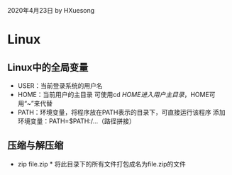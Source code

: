 2020年4月23日
by HXuesong



# Linux
## Linux中的全局变量
- USER：当前登录系统的用户名
- HOME：当前用户的主目录
可使用cd $HOME进入用户主目录，$HOME可用“~”来代替
- PATH：环境变量，将程序放在PATH表示的目录下，可直接运行该程序
添加环境变量：PATH=$PATH:/...（路径拼接）



## 压缩与解压缩
- zip file.zip \*    将此目录下的所有文件打包成名为file.zip的文件 